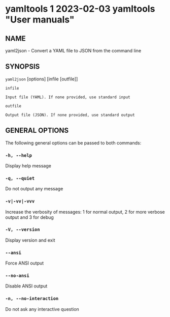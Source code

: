 yamltools 1 2023-02-03 yamltools "User manuals"
================

## NAME

yaml2json - Convert a YAML file to JSON from the command line


## SYNOPSIS

`yaml2json` [options] [infile [outfile]]


`infile`

    Input file (YAML). If none provided, use standard input


`outfile`

    Output file (JSON). If none provided, use standard output

## GENERAL OPTIONS

The following general options can be passed to both commands:

### `-h, --help`

Display help message

### `-q, --quiet`

Do not output any message

### `-v|-vv|-vvv`

Increase the verbosity of messages: 1 for normal output, 2 for more verbose output and 3 for debug

### `-V, --version`

Display version and exit

### `--ansi`

Force ANSI output

### `--no-ansi`

Disable ANSI output

### `-n, --no-interaction`

Do not ask any interactive question

